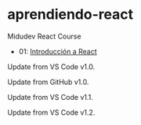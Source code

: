 # aprendiendo-react
Midudev React Course

- 01: [Introducción a React](https://www.youtube.com/watch?v=7iobxzd_2wY)

Update from VS Code v1.0.

Update from GitHub v1.0.

Update from VS Code v1.1.

Update from VS Code v1.2.
